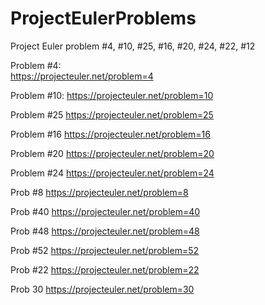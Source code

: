 # ProjectEulerProblems

Project Euler problem #4, #10, #25, #16, #20, #24, #22, #12

Problem #4:  
https://projecteuler.net/problem=4

Problem #10: 
https://projecteuler.net/problem=10

Problem #25 
https://projecteuler.net/problem=25

Problem #16 
https://projecteuler.net/problem=16

Problem #20 
https://projecteuler.net/problem=20

Problem #24 
https://projecteuler.net/problem=24

Prob #8 
https://projecteuler.net/problem=8

Prob #40
https://projecteuler.net/problem=40

Prob #48
https://projecteuler.net/problem=48

Prob #52 
https://projecteuler.net/problem=52

Prob #22 
https://projecteuler.net/problem=22

Prob 30 
https://projecteuler.net/problem=30
